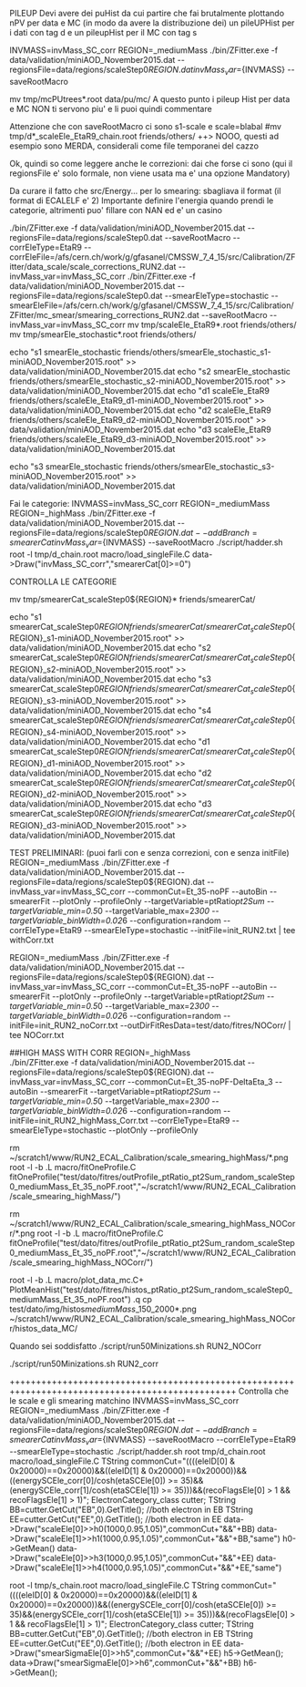 PILEUP
Devi avere dei puHist da cui partire che fai brutalmente plottando nPV per data e MC (in modo da avere la distribuzione dei)
un pileUPHist per i dati con tag d e un pileupHist per il MC con tag s

INVMASS=invMass_SC_corr
REGION=_mediumMass
./bin/ZFitter.exe -f data/validation/miniAOD_November2015.dat --regionsFile=data/regions/scaleStep0${REGION}.dat invMass_var=${INVMASS} --saveRootMacro

mv tmp/mcPUtrees*.root data/pu/mc/
A questo punto i pileup Hist per data e MC NON ti servono piu' e li puoi quindi commentare


Attenzione che con saveRootMacro ci sono s1-scale e scale=blabal
#mv tmp/d*_scaleEle_EtaR9_chain.root friends/others/ ++> NOOO, questi ad esempio sono MERDA, considerali come file temporanei del cazzo


Ok, quindi so come leggere anche le correzioni: dai che forse ci sono (qui il regionsFile e' solo formale, non viene usata ma e' una opzione Mandatory)

Da curare il fatto che src/Energy... per lo smearing: sbagliava il format (il format di ECALELF e' 2) 
Importante definire l'energia quando prendi le categorie, altrimenti puo' fillare con NAN ed e' un casino

./bin/ZFitter.exe -f data/validation/miniAOD_November2015.dat --regionsFile=data/regions/scaleStep0.dat --saveRootMacro --corrEleType=EtaR9 --corrEleFile=/afs/cern.ch/work/g/gfasanel/CMSSW_7_4_15/src/Calibration/ZFitter/data_scale/scale_corrections_RUN2.dat --invMass_var=invMass_SC_corr
./bin/ZFitter.exe -f data/validation/miniAOD_November2015.dat --regionsFile=data/regions/scaleStep0.dat --smearEleType=stochastic --smearEleFile=/afs/cern.ch/work/g/gfasanel/CMSSW_7_4_15/src/Calibration/ZFitter/mc_smear/smearing_corrections_RUN2.dat --saveRootMacro --invMass_var=invMass_SC_corr
mv tmp/scaleEle_EtaR9*.root friends/others/
mv tmp/smearEle_stochastic*.root friends/others/

echo "s1      smearEle_stochastic     friends/others/smearEle_stochastic_s1-miniAOD_November2015.root" >> data/validation/miniAOD_November2015.dat
echo "s2      smearEle_stochastic     friends/others/smearEle_stochastic_s2-miniAOD_November2015.root" >> data/validation/miniAOD_November2015.dat
echo "d1      scaleEle_EtaR9            friends/others/scaleEle_EtaR9_d1-miniAOD_November2015.root" >> data/validation/miniAOD_November2015.dat
echo "d2      scaleEle_EtaR9            friends/others/scaleEle_EtaR9_d2-miniAOD_November2015.root" >> data/validation/miniAOD_November2015.dat
echo "d3      scaleEle_EtaR9            friends/others/scaleEle_EtaR9_d3-miniAOD_November2015.root" >> data/validation/miniAOD_November2015.dat

echo "s3      smearEle_stochastic     friends/others/smearEle_stochastic_s3-miniAOD_November2015.root" >> data/validation/miniAOD_November2015.dat

Fai le categorie:
INVMASS=invMass_SC_corr
REGION=_mediumMass
REGION=_highMass
./bin/ZFitter.exe -f data/validation/miniAOD_November2015.dat --regionsFile=data/regions/scaleStep0${REGION}.dat --addBranch=smearerCat invMass_var=${INVMASS} --saveRootMacro
./script/hadder.sh
root -l tmp/d_chain.root macro/load_singleFile.C
data->Draw("invMass_SC_corr","smearerCat[0]>=0")

CONTROLLA LE CATEGORIE

mv tmp/smearerCat_scaleStep0${REGION}* friends/smearerCat/ 

echo "s1      smearerCat_scaleStep0${REGION}     friends/smearerCat/smearerCat_scaleStep0${REGION}_s1-miniAOD_November2015.root" >> data/validation/miniAOD_November2015.dat
echo "s2      smearerCat_scaleStep0${REGION}    friends/smearerCat/smearerCat_scaleStep0${REGION}_s2-miniAOD_November2015.root" >> data/validation/miniAOD_November2015.dat
echo "s3      smearerCat_scaleStep0${REGION}    friends/smearerCat/smearerCat_scaleStep0${REGION}_s3-miniAOD_November2015.root" >> data/validation/miniAOD_November2015.dat
echo "s4      smearerCat_scaleStep0${REGION}    friends/smearerCat/smearerCat_scaleStep0${REGION}_s4-miniAOD_November2015.root" >> data/validation/miniAOD_November2015.dat
echo "d1      smearerCat_scaleStep0${REGION}    friends/smearerCat/smearerCat_scaleStep0${REGION}_d1-miniAOD_November2015.root" >> data/validation/miniAOD_November2015.dat
echo "d2      smearerCat_scaleStep0${REGION}    friends/smearerCat/smearerCat_scaleStep0${REGION}_d2-miniAOD_November2015.root" >> data/validation/miniAOD_November2015.dat
echo "d3      smearerCat_scaleStep0${REGION}    friends/smearerCat/smearerCat_scaleStep0${REGION}_d3-miniAOD_November2015.root" >> data/validation/miniAOD_November2015.dat


TEST PRELIMINARI: (puoi farli con e senza correzioni, con e senza initFile)
REGION=_mediumMass
./bin/ZFitter.exe -f data/validation/miniAOD_November2015.dat --regionsFile=data/regions/scaleStep0${REGION}.dat --invMass_var=invMass_SC_corr --commonCut=Et_35-noPF --autoBin --smearerFit --plotOnly --profileOnly --targetVariable=ptRatio*pt2Sum --targetVariable_min=0.5*0 --targetVariable_max=2*300 --targetVariable_binWidth=0.02*6 --configuration=random --corrEleType=EtaR9 --smearEleType=stochastic --initFile=init_RUN2.txt | tee withCorr.txt

REGION=_mediumMass
./bin/ZFitter.exe -f data/validation/miniAOD_November2015.dat --regionsFile=data/regions/scaleStep0${REGION}.dat --invMass_var=invMass_SC_corr --commonCut=Et_35-noPF --autoBin --smearerFit --plotOnly --profileOnly --targetVariable=ptRatio*pt2Sum --targetVariable_min=0.5*0 --targetVariable_max=2*300 --targetVariable_binWidth=0.02*6 --configuration=random --initFile=init_RUN2_noCorr.txt --outDirFitResData=test/dato/fitres/NOCorr/ | tee NOCorr.txt

##HIGH MASS WITH CORR
REGION=_highMass   
./bin/ZFitter.exe -f data/validation/miniAOD_November2015.dat --regionsFile=data/regions/scaleStep0${REGION}.dat --invMass_var=invMass_SC_corr --commonCut=Et_35-noPF-DeltaEta_3 --autoBin --smearerFit --targetVariable=ptRatio*pt2Sum --targetVariable_min=0.5*0 --targetVariable_max=2*300 --targetVariable_binWidth=0.02*6 --configuration=random --initFile=init_RUN2_highMass_Corr.txt --corrEleType=EtaR9 --smearEleType=stochastic --plotOnly --profileOnly


rm ~/scratch1/www/RUN2_ECAL_Calibration/scale_smearing_highMass/*.png
root -l -b
.L macro/fitOneProfile.C
fitOneProfile("test/dato/fitres/outProfile_ptRatio_pt2Sum_random_scaleStep0_mediumMass_Et_35_noPF.root","~/scratch1/www/RUN2_ECAL_Calibration/scale_smearing_highMass/")

rm ~/scratch1/www/RUN2_ECAL_Calibration/scale_smearing_highMass_NOCorr/*.png
root -l -b
.L macro/fitOneProfile.C
fitOneProfile("test/dato/fitres/outProfile_ptRatio_pt2Sum_random_scaleStep0_mediumMass_Et_35_noPF.root","~/scratch1/www/RUN2_ECAL_Calibration/scale_smearing_highMass_NOCorr/")


root -l -b 
.L macro/plot_data_mc.C+ 
PlotMeanHist("test/dato/fitres/histos_ptRatio_pt2Sum_random_scaleStep0_mediumMass_Et_35_noPF.root")
.q
cp test/dato/img/histos*mediumMass*_150_2000*.png ~/scratch1/www/RUN2_ECAL_Calibration/scale_smearing_highMass_NOCorr/histos_data_MC/

Quando sei soddisfatto
./script/run50Minizations.sh RUN2_NOCorr

./script/run50Minizations.sh RUN2_corr

+++++++++++++++++++++++++++++++++++++++++++++++++++++++++++++++++++++++++++++++++++++++++++++++++
Controlla che le scale e gli smearing matchino
INVMASS=invMass_SC_corr
REGION=_mediumMass
./bin/ZFitter.exe -f data/validation/miniAOD_November2015.dat --regionsFile=data/regions/scaleStep0${REGION}.dat --addBranch=smearerCat invMass_var=${INVMASS} --saveRootMacro --corrEleType=EtaR9 --smearEleType=stochastic
./script/hadder.sh
root tmp/d_chain.root macro/load_singleFile.C
TString commonCut="((((eleID[0] & 0x20000)==0x20000)&&((eleID[1] & 0x20000)==0x20000))&&((energySCEle_corr[0]/cosh(etaSCEle[0]) >= 35)&&(energySCEle_corr[1]/cosh(etaSCEle[1]) >= 35)))&&(recoFlagsEle[0] > 1 && recoFlagsEle[1] > 1)";
ElectronCategory_class cutter;
TString BB=cutter.GetCut("EB",0).GetTitle(); //both electron in EB
TString EE=cutter.GetCut("EE",0).GetTitle(); //both electron in EE
data->Draw("scaleEle[0]>>h0(1000,0.95,1.05)",commonCut+"&&"+BB)
data->Draw("scaleEle[1]>>h1(1000,0.95,1.05)",commonCut+"&&"+BB,"same")
h0->GetMean()
data->Draw("scaleEle[0]>>h3(1000,0.95,1.05)",commonCut+"&&"+EE)
data->Draw("scaleEle[1]>>h4(1000,0.95,1.05)",commonCut+"&&"+EE,"same")

root -l tmp/s_chain.root macro/load_singleFile.C
TString commonCut="((((eleID[0] & 0x20000)==0x20000)&&((eleID[1] & 0x20000)==0x20000))&&((energySCEle_corr[0]/cosh(etaSCEle[0]) >= 35)&&(energySCEle_corr[1]/cosh(etaSCEle[1]) >= 35)))&&(recoFlagsEle[0] > 1 && recoFlagsEle[1] > 1)";
ElectronCategory_class cutter;
TString BB=cutter.GetCut("EB",0).GetTitle(); //both electron in EB
TString EE=cutter.GetCut("EE",0).GetTitle(); //both electron in EE
data->Draw("smearSigmaEle[0]>>h5",commonCut+"&&"+EE)
h5->GetMean();
data->Draw("smearSigmaEle[0]>>h6",commonCut+"&&"+BB)
h6->GetMean();
